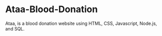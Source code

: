 # Ataa-Blood-Donation
Ataa, is a blood donation website using HTML, CSS, Javascript, Node.js, and SQL. 

